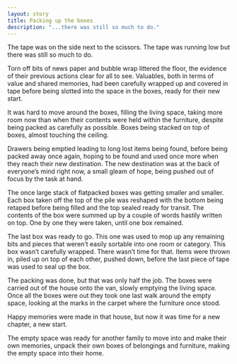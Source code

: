 ```yaml
---
layout: story
title: Packing up the boxes
description: "...there was still so much to do."
---
```


The tape was on the side next to the scissors. The tape was running low but there was still so much to do. 

Torn off bits of news paper and bubble wrap littered the floor, the evidence of their previous actions clear for all to see. Valuables, both in terms of value and shared memories, had been carefully wrapped up and covered in tape before being slotted into the space in the boxes, ready for their new start. 

It was hard to move around the boxes, filling the living space, taking more room now than when their contents were held within the furniture, despite being packed as carefully as possible. Boxes being stacked on top of boxes, almost touching the ceiling.

Drawers being emptied leading to long lost items being found, before being packed away once again, hoping to be found and used once more when they reach their new destination. The new destination was at the back of everyone’s mind right now, a small gleam of hope, being pushed out of focus by the task at hand. 

The once large stack of flatpacked boxes was getting smaller and smaller. Each box taken off the top of the pile was reshaped with the bottom being retaped before being filled and the top sealed ready for transit. The contents of the box were summed up by a couple of words hastily written on top. One by one they were taken, until one box remained.

The last box was ready to go. This one was used to mop up any remaining bits and pieces that weren’t easily sortable into one room or category. This box wasn’t carefully wrapped. There wasn’t time for that. Items were thrown in, piled up on top of each other, pushed down, before the last piece of tape was used to seal up the box. 

The packing was done, but that was only half the job. The boxes were carried out of the house onto the van, slowly emptying the living space. Once all the boxes were out they took one last walk around the empty space, looking at the marks in the carpet where the furniture once stood. 

Happy memories were made in that house, but now it was time for a new chapter, a new start. 

The empty space was ready for another family to move into and make their own memories, unpack their own boxes of belongings and furniture, making the empty space into their home. 
